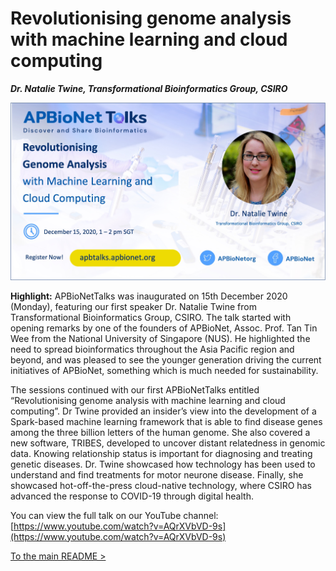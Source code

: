 # Revolutionising genome analysis with machine learning and cloud computing
***Dr. Natalie Twine, Transformational Bioinformatics Group, CSIRO*** 

<img src="APBtalks1.jpg">

**Highlight:**
APBioNetTalks was inaugurated on 15th December 2020 (Monday), featuring our first speaker Dr. Natalie Twine from Transformational Bioinformatics Group, CSIRO. The talk started with opening remarks by one of the founders of APBioNet, Assoc. Prof. Tan Tin Wee from the National University of Singapore (NUS). He highlighted the need to spread bioinformatics throughout the Asia Pacific region and beyond, and was pleased to see the younger generation driving the current initiatives of APBioNet, something which is much needed for sustainability.

The sessions continued with our first APBioNetTalks entitled “Revolutionising genome analysis with machine learning and cloud computing”. Dr Twine provided an insider’s view into the development of a Spark-based machine learning framework that is able to find disease genes among the three billion letters of the human genome. She also covered a new software, TRIBES, developed to uncover distant relatedness in genomic data. Knowing relationship status is important for diagnosing and treating genetic diseases. Dr. Twine showcased how technology has been used to understand and find treatments for motor neurone disease. Finally, she showcased hot-off-the-press cloud-native technology, where CSIRO has advanced the response to COVID-19 through digital health.

You can view the full talk on our YouTube channel: [https://www.youtube.com/watch?v=AQrXVbVD-9s](https://www.youtube.com/watch?v=AQrXVbVD-9s)

[To the main README >](https://github.com/APBioNet/APBioNetTalks)